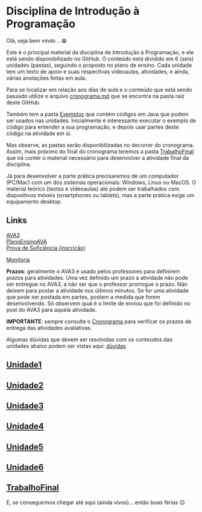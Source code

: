 <!-- [@]TODO:INICIO atualizar -->
[AVA3]: <https://ava3.furb.br/course/view.php?id=34278> "AVA3"  
[PlanoEnsinoAVA]: <https://ava3.furb.br/course/view.php?id=34278&section=1> "PlanoEnsinoAVA"  
[Prova de Suficiência (inscrição)]: <https://forms.office.com/r/Ps2fpxXciC> "Prova de Suficiência (inscrição)"
<!-- [Aulas MS-Teams]: <https://teams.microsoft.com/l/team/19%3adYkgyhUyhdggDfLyrqaXl8XhqH1Cxxjg6xafT5UYrSo1%40thread.tacv2/conversations?groupId=834a0c35-9086-4dc6-9f1b-edfa59972a3d&tenantId=0c2d222a-ecda-4b70-960a-acef6ced3052> "Aulas MS-Teams" -->  
<!-- [Gravações das aulas]: <https://furb.sharepoint.com/:f:/t/CMP0166000220221/EryHg9vME5hDmjeRKi_LWrEBQytSxR7iESE2Mm2CgyqEiQ?e=Jk4Vfl> "Gravações das aulas" -->

# Disciplina de Introdução à Programação

Olá, seja bem vindo .. 😁  

Este é o principal material da disciplina de Introdução à Programação, e ele está sendo disponibilizado no GitHub. O conteúdo está dividido em 6 (seis) unidades (pastas), seguindo o proposto no plano de ensino. Cada unidade tem um texto de apoio e suas respectivas videoaulas, atividades, e ainda, várias anotações feitas em aula.

Para se localizar em relação aos dias de aula e o conteúdo que está sendo passado utilize o arquivo [cronograma.md](cronograma.md) que se encontra na pasta raiz deste GitHub.

Também tem a pasta [Exemplos](./Exemplos/src "Exemplos") que contém códigos em Java que podem ser usados nas unidades. Inicialmente é interessante executar o exemplo de código para entender a sua programação, e depois usar partes deste código na atividade em si.

Mas observe, as pastas serão disponibilizadas no decorrer do cronograma. Assim, mais próximo do final do cronograma teremos a pasta [TrabalhoFinal](./TrabalhoFinal "TrabalhoFinal") que irá conter o material necessário para desenvolver a atividade final da disciplina.

Já para desenvolver a parte prática precisaremos de um computador (PC/Mac) com um dos sistemas operacionais: Windows, Linux ou MacOS. O material teórico (textos e videoaulas) até podem ser trabalhados com dispositivos móveis (smartphones ou tablets), mas a parte prática exige um equipamento desktop.

## Links

[AVA3]  
[PlanoEnsinoAVA]  
[Prova de Suficiência (inscrição)]  
<!-- [Aulas MS-Teams]  -->
<!-- [Gravações das aulas]  -->
[Monitoria](https://github.com/dalton-reis/dalton-reis/tree/main/_._/Monitores "Monitoria")  

**Prazos**: geralmente o AVA3 é usado pelos professores para definirem prazos para atividades. Uma vez definido um prazo a atividade não pode ser entregue no AVA3, a não ser que o professor prorrogue o prazo. Não deixem para postar a atividade nos últimos minutos. Se for uma atividade que pode ser postada em partes, postem a medida que forem desenvolvendo. Só observem qual é o limite de enviou que foi definido no post do AVA3 para aquela atividade.

**IMPORTANTE**: sempre consulte o [Cronograma](cronograma.md "Cronograma") para verificar os prazos de entrega das atividades avaliativas.  

Algumas dúvidas que devem ser resolvidas com os conteúdos das unidades abaixo podem ser vistas aqui: [dúvidas](<https://viewer.diagrams.net/?tags={}&p=ex&highlight=0000ff&edit=_blank&layers=1&nav=1&title=teste.drawio.svg#Uhttps%3A%2F%2Fdrive.google.com%2Fuc%3Fid%3D1pc2VzUZDZm-QinR46nu2Yv4xEuzKIX52%26export%3Ddownload> "dúvidas")  
<!-- FIXME: terminar os textos do diagrama acima, ter mais perguntas para cada unidade -->

## [Unidade1](./Unidade1 "Unidade1")

## [Unidade2](./Unidade2 "Unidade2")

## [Unidade3](./Unidade3 "Unidade3")

## [Unidade4](./Unidade4 "Unidade4")

## [Unidade5](./Unidade5 "Unidade5")

## [Unidade6](./Unidade6 "Unidade6")

## [TrabalhoFinal](./TrabalhoFinal "TrabalhoFinal")

E, se conseguirmos chegar até aqui (ainda vivos)... então boas férias 😉
